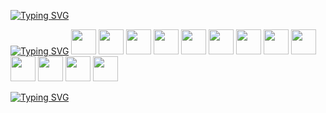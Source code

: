<a href="https://git.io/typing-svg"><img src="https://readme-typing-svg.herokuapp.com?font=Montserrat+Alternates&pause=1000&color=16B4FF&random=false&width=435&lines=Hi+there%2C+i%60m+Artyom.;I%60m+frontend+developer+from+Belarus." alt="Typing SVG" /></a>


<div>
<a href="https://git.io/typing-svg"><img src="https://readme-typing-svg.demolab.com?font=Montserrat+Alternates&pause=1000&repeat=false&random=false&width=140&lines=Tech+stack%3A" alt="Typing SVG" /></a>
<img src="https://cdn.jsdelivr.net/gh/devicons/devicon/icons/javascript/javascript-plain.svg" width='40px' height='40px'/>
<img src="https://cdn.jsdelivr.net/gh/devicons/devicon/icons/typescript/typescript-original.svg"  width='40px' height='40px'/>
<img src="https://cdn.jsdelivr.net/gh/devicons/devicon/icons/react/react-original.svg"  width='40px' height='40px'/>
<img src="https://cdn.jsdelivr.net/gh/devicons/devicon/icons/redux/redux-original.svg"  width='40px' height='40px'/>
<img src="https://cdn.jsdelivr.net/gh/devicons/devicon/icons/sass/sass-original.svg" width='40px' height='40px' />
<img src="https://cdn.jsdelivr.net/gh/devicons/devicon/icons/storybook/storybook-original.svg"  width='40px' height='40px'/>
<img src="https://cdn.jsdelivr.net/gh/devicons/devicon/icons/html5/html5-original.svg" width='40px' height='40px' />
<img src="https://cdn.jsdelivr.net/gh/devicons/devicon/icons/css3/css3-original.svg" width='40px' height='40px'/>
<img src="https://cdn.jsdelivr.net/gh/devicons/devicon/icons/git/git-original.svg" width='40px' height='40px'/>
<img src="https://cdn.jsdelivr.net/gh/devicons/devicon/icons/jest/jest-plain.svg" width='40px' height='40px'/>
<img src="https://cdn.jsdelivr.net/gh/devicons/devicon/icons/materialui/materialui-original.svg" width='40px' height='40px'/>
<img src="https://cdn.jsdelivr.net/gh/devicons/devicon/icons/nodejs/nodejs-original.svg" width='40px' height='40px'/>
<img src="https://cdn.jsdelivr.net/gh/devicons/devicon/icons/jetbrains/jetbrains-original.svg" width='40px' height='40px'/> 
</div>

<a href="https://git.io/typing-svg"><img src="https://readme-typing-svg.demolab.com?font=Montserrat%2B+Alternates&pause=1000&repeat=false&random=false&width=435&lines=Social" alt="Typing SVG" />
</a>
